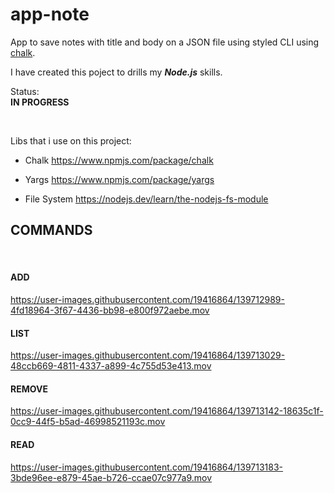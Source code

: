 # app-note
App to save notes with title and body on a JSON file using styled CLI  using [chalk](https://www.npmjs.com/package/chalk).

I have created this poject to drills my ***Node.js*** skills.

Status:
<br />
**IN PROGRESS**

<br />

Libs that i use on this project:
<br />
- Chalk
https://www.npmjs.com/package/chalk

- Yargs
https://www.npmjs.com/package/yargs

- File System
https://nodejs.dev/learn/the-nodejs-fs-module


## COMMANDS
<br/>

#### ADD


https://user-images.githubusercontent.com/19416864/139712989-4fd18964-3f67-4436-bb98-e800f972aebe.mov

#### LIST


https://user-images.githubusercontent.com/19416864/139713029-48ccb669-4811-4337-a899-4c755d53e413.mov


#### REMOVE

https://user-images.githubusercontent.com/19416864/139713142-18635c1f-0cc9-44f5-b5ad-46998521193c.mov


#### READ


https://user-images.githubusercontent.com/19416864/139713183-3bde96ee-e879-45ae-b726-ccae07c977a9.mov

